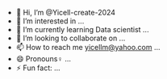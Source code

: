 - 👋 Hi, I’m @Yicell-create-2024
- 👀 I’m interested in  ...
- 🌱 I’m currently learning Data scientist ...
- 💞️ I’m looking to collaborate on ...
- 📫 How to reach me yicellm@yahoo.com ...
- 😄 Pronouns♀️ ...
- ⚡ Fun fact: ...

<!---
Yicell-create-2024/Yicell-create-2024 is a ✨ special ✨ repository because its `README.md` (this file) appears on your GitHub profile.
You can click the Preview link to take a look at your changes.
--->
